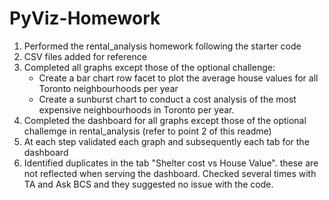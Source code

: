 # PyViz-Homework
1. Performed the rental_analysis homework following the starter code
2. CSV files added for reference
3. Completed all graphs except those of the optional challenge:
    * Create a bar chart row facet to plot the average house values for all Toronto neighbourhoods per year 
    * Create a sunburst chart to conduct a cost analysis of the most expensive neighbourhoods in Toronto per year.
4. Completed the dashboard for all graphs except those of the optional challemge in rental_analysis (refer to point 2 of this readme)
5. At each step validated each graph and subsequently each tab for the dashboard
6. Identified duplicates in the tab "Shelter cost vs House Value". these are not reflected when serving the dashboard. Checked several times with TA and Ask BCS and they suggested no issue with the code. 
